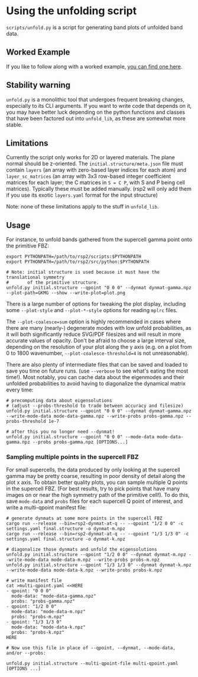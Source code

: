 # Using the unfolding script

`scripts/unfold.py` is a script for generating band plots of unfolded band data.

## Worked Example

If you like to follow along with a worked example, [you can find one here](https://gist.github.com/ExpHP/d22f050b00bc345d859ecda7d1c8bf78).

## Stability warning

`unfold.py` is a monolithic tool that undergoes frequent breaking changes, especially to its CLI arguments.  If you want to write code that depends on it, you may have better luck depending on the python functions and classes that have been factored out into `unfold_lib`, as these are somewhat more stable.

## Limitations

Currently the script only works for 2D or layered materials. The plane normal should be z-oriented. The `initial.structure/meta.json` file must contain `layers` (an array with zero-based layer indices for each atom) and `layer_sc_matrices` (an array with 3x3 row-based integer coefficient matrices for each layer; the C matrices in `S = C P`, with S and P being cell matrices). Typically these must be added manually. (rsp2 will only add them if you use its exotic `layers.yaml` format for the input structure)

Note: none of these limitations apply to the stuff in `unfold_lib`.

## Usage

For instance, to unfold bands gathered from the supercell gamma point onto the primitive FBZ:

```
export PYTHONPATH=/path/to/rsp2/scripts:$PYTHONPATH
export PYTHONPATH=/path/to/rsp2/src/python:$PYTHONPATH

# Note: initial structure is used because it must have the translational symmetry
#       of the primitive structure.
unfold.py initial.structure --qpoint "0 0 0" --dynmat dynmat-gamma.npz --plot-path=GKMG --show --write-plot=plot.png
```

There is a large number of options for tweaking the plot display, including some `--plot-style` and `--plot-*-style` options for reading `mplrc` files.

The `--plot-coalesce=sum` option is highly recommended in cases where there are many (nearly-) degenerate modes with low unfold probabilities, as it will both significantly reduce SVG/PDF filesizes and will result in more accurate values of opacity.  Don't be afraid to choose a large interval size, depending on the resolution of your plot along the y axis (e.g. on a plot from 0 to 1800 wavenumber, `--plot-coalesce-threshold=4` is not unreasonable).

There are also plenty of intermediate files that can be saved and loaded to save you time on future runs. (use `--verbose` to see what's eating the most time!). Most notably, you can cache data about the eigenmodes and their unfolded probabilities to avoid having to diagonalize the dynamical matrix every time:

```
# precomputing data about eigensolutions
# (adjust --probs-threshold to trade between accuracy and filesize)
unfold.py initial.structure --qpoint "0 0 0" --dynmat dynmat-gamma.npz --write-mode-data mode-data-gamma.npz --write-probs probs-gamma.npz --probs-threshold 1e-7

# after this you no longer need --dynmat!
unfold.py initial.structure --qpoint "0 0 0" --mode-data mode-data-gamma.npz --probs probs-gamma.npz [OPTIONS...]
```

### Sampling multiple points in the supercell FBZ

For small supercells, the data produced by only looking at the supercell gamma may be pretty coarse, resulting in poor density of detail along the plot x axis.  To obtain better quality plots, you can sample multiple Q points in the supercell FBZ. (For best results, try to pick points that have many images on or near the high symmetry path of the primitive cell!).  To do this, save `mode-data` and `probs` files for each supercell Q point of interest, and write a multi-qpoint manifest file:

```
# generate dynmats at some more points in the supercell FBZ
cargo run --release --bin=rsp2-dynmat-at-q -- --qpoint "1/2 0 0" -c settings.yaml final.structure -o dynmat-m.npz
cargo run --release --bin=rsp2-dynmat-at-q -- --qpoint "1/3 1/3 0" -c settings.yaml final.structure -o dynmat-k.npz

# diagonalize those dynmats and unfold the eigensolutions
unfold.py initial.structure --qpoint "1/2 0 0" --dynmat dynmat-m.npz --write-mode-data mode-data-m.npz --write-probs probs-m.npz
unfold.py initial.structure --qpoint "1/3 1/3 0" --dynmat dynmat-k.npz --write-mode-data mode-data-k.npz --write-probs probs-k.npz

# write manifest file
cat >multi-qpoint.yaml <<HERE
- qpoint: "0 0 0"
  mode-data: "mode-data-gamma.npz"
  probs: "probs-gamma.npz"
- qpoint: "1/2 0 0"
  mode-data: "mode-data-m.npz"
  probs: "probs-m.npz"
- qpoint: "1/3 1/3 0"
  mode-data: "mode-data-k.npz"
  probs: "probs-k.npz"
HERE

# Now use this file in place of --qpoint, --dynmat, --mode-data, and/or --probs:

unfold.py initial.structure --multi-qpoint-file multi-qpoint.yaml [OPTIONS ...]
```

